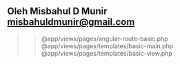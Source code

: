 ## Oleh Misbahul D Munir <misbahuldmunir@gmail.com>

>>@app/views/pages/angular-route-basic.php
>>@app/views/pages/templates/basic-main.php
>>@app/views/pages/templates/basic-view.php

